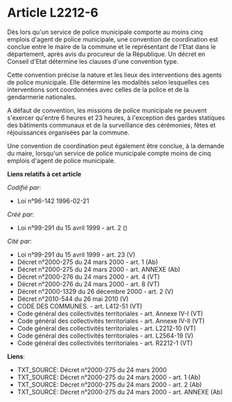 # Article L2212-6

Dès lors qu'un service de police municipale comporte au moins cinq emplois d'agent de police municipale, une convention de
coordination est conclue entre le maire de la commune et le représentant de l'Etat dans le département, après avis du
procureur de la République. Un décret en Conseil d'Etat détermine les clauses d'une convention type.

Cette convention précise la nature et les lieux des interventions des agents de police municipale. Elle détermine les
modalités selon lesquelles ces interventions sont coordonnées avec celles de la police et de la gendarmerie nationales.

A défaut de convention, les missions de police municipale ne peuvent s'exercer qu'entre 6 heures et 23 heures, à l'exception
des gardes statiques des bâtiments communaux et de la surveillance des cérémonies, fêtes et réjouissances organisées par la
commune.

Une convention de coordination peut également être conclue, à la demande du maire, lorsqu'un service de police municipale
compte moins de cinq emplois d'agent de police municipale.

**Liens relatifs à cet article**

_Codifié par_:

  - Loi n°96-142 1996-02-21

_Créé par_:

  - Loi n°99-291 du 15 avril 1999 - art. 2 ()

_Cité par_:

  - Loi n°99-291 du 15 avril 1999 - art. 23 (V)
  - Décret n°2000-275 du 24 mars 2000 - art. 1 (Ab)
  - Décret n°2000-275 du 24 mars 2000 - art. ANNEXE (Ab)
  - Décret n°2000-276 du 24 mars 2000 - art. 4 (VT)
  - Décret n°2000-276 du 24 mars 2000 - art. 8 (VT)
  - Décret n°2000-1329 du 26 décembre 2000 - art. 2 (V)
  - Décret n°2010-544 du 26 mai 2010 (V)
  - CODE DES COMMUNES. - art. L412-51 (VT)
  - Code général des collectivités territoriales - art. Annexe IV-I (VT)
  - Code général des collectivités territoriales - art. Annexe IV-II (VT)
  - Code général des collectivités territoriales - art. L2212-10 (VT)
  - Code général des collectivités territoriales - art. L2564-19 (V)
  - Code général des collectivités territoriales - art. R2212-1 (VT)

**Liens**:

  - TXT_SOURCE: Décret n°2000-275 du 24 mars 2000
  - TXT_SOURCE: Décret n°2000-275 du 24 mars 2000 - art. 1 (Ab)
  - TXT_SOURCE: Décret n°2000-275 du 24 mars 2000 - art. 2 (Ab)
  - TXT_SOURCE: Décret n°2000-275 du 24 mars 2000 - art. ANNEXE (Ab)
